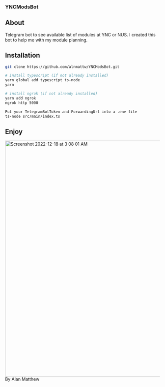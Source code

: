### YNCModsBot

## About 
Telegram bot to see available list of modules at YNC or NUS. I created this bot to help me with my module planning.

## Installation 

```bash
git clone https://github.com/alnmattw/YNCModsBot.git

# install typescript (if not already installed)
yarn global add typescript ts-node
yarn 

# install ngrok (if not already installed)
yarn add ngrok
ngrok http 5000

Put your TelegramBotToken and ForwardingUrl into a .env file
ts-node src/main/index.ts
```

## Enjoy
<img width="766" alt="Screenshot 2022-12-18 at 3 08 01 AM" src="https://user-images.githubusercontent.com/114996150/208259285-811aa33d-2c28-4d65-80f1-b8051722e9fe.png">
By Alan Matthew
